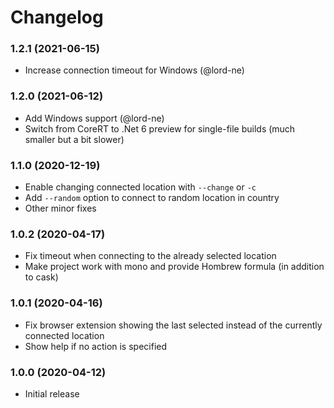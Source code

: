 # Changelog

### 1.2.1 (2021-06-15)
* Increase connection timeout for Windows (@lord-ne)

### 1.2.0 (2021-06-12)
* Add Windows support (@lord-ne)
* Switch from CoreRT to .Net 6 preview for single-file builds (much smaller but a bit slower)

### 1.1.0 (2020-12-19)
* Enable changing connected location with `--change` or `-c`
* Add `--random` option to connect to random location in country
* Other minor fixes

### 1.0.2 (2020-04-17)
* Fix timeout when connecting to the already selected location
* Make project work with mono and provide Hombrew formula (in addition to cask)

### 1.0.1 (2020-04-16)
* Fix browser extension showing the last selected instead of the currently connected location
* Show help if no action is specified

### 1.0.0 (2020-04-12)
* Initial release

